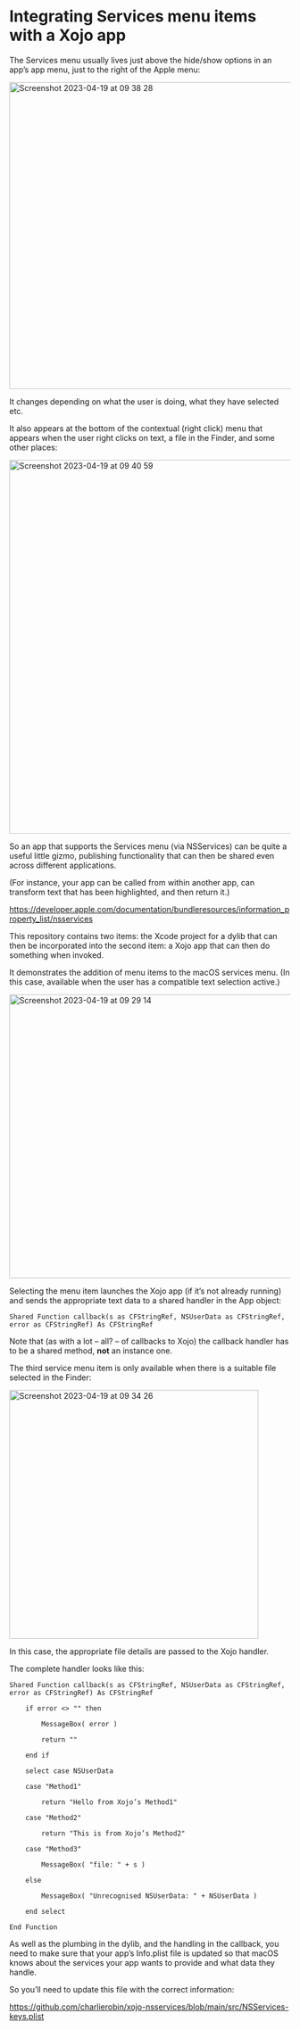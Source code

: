 # Integrating Services menu items with a Xojo app

The Services menu usually lives just above the hide/show options in an app’s app menu, just to the right of the Apple menu:

<img width="550" alt="Screenshot 2023-04-19 at 09 38 28" src="https://user-images.githubusercontent.com/10506323/233003334-60a44bcf-b041-4bbf-8825-9dedfab93ac0.png">

It changes depending on what the user is doing, what they have selected etc.

It also appears at the bottom of the contextual (right click) menu that appears when the user right clicks on text, a file in the Finder, and some other places:

<img width="670" alt="Screenshot 2023-04-19 at 09 40 59" src="https://user-images.githubusercontent.com/10506323/233005390-869166b4-8f00-4a2f-963c-01993cb2f1a7.png">

So an app that supports the Services menu (via NSServices) can be quite a useful little gizmo, publishing functionality that can then be shared even across different applications.

(For instance, your app can be called from within another app, can transform text that has been highlighted, and then return it.)

https://developer.apple.com/documentation/bundleresources/information_property_list/nsservices

This repository contains two items: the Xcode project for a dylib that can then be incorporated into the second item: a Xojo app that can then do something when invoked.

It demonstrates the addition of menu items to the macOS services menu. (In this case, available when the user has a compatible text selection active.)

<img width="509" alt="Screenshot 2023-04-19 at 09 29 14" src="https://user-images.githubusercontent.com/10506323/233001118-c1e20d37-878b-43c9-961e-0ef12fdac4e7.png">

Selecting the menu item launches the Xojo app (if it’s not already running) and sends the appropriate text data to a shared handler in the App object:

`Shared Function callback(s as CFStringRef, NSUserData as CFStringRef, error as CFStringRef) As CFStringRef`

Note that (as with a lot – all? – of callbacks to Xojo) the callback handler has to be a shared method, **not** an instance one.

The third service menu item is only available when there is a suitable file selected in the Finder:

<img width="446" alt="Screenshot 2023-04-19 at 09 34 26" src="https://user-images.githubusercontent.com/10506323/233002500-6d355c3b-9d07-4cd8-b5ec-5ccb1464d929.png">

In this case, the appropriate file details are passed to the Xojo handler.

The complete handler looks like this:

```
Shared Function callback(s as CFStringRef, NSUserData as CFStringRef, error as CFStringRef) As CFStringRef

    if error <> "" then
		    
        MessageBox( error )
		    
        return ""
		    
    end if
		  
    select case NSUserData
		    
    case "Method1"
		    
        return "Hello from Xojo’s Method1"
		    
    case "Method2"
		    
        return "This is from Xojo’s Method2"
		    
    case "Method3"
		    
        MessageBox( "file: " + s )
		    
    else
		    
        MessageBox( "Unrecognised NSUserData: " + NSUserData )
		    
    end select
		  
End Function
```

As well as the plumbing in the dylib, and the handling in the callback, you need to make sure that your app’s Info.plist file is updated so that macOS knows about the services your app wants to provide and what data they handle.

So you’ll need to update this file with the correct information:

https://github.com/charlierobin/xojo-nsservices/blob/main/src/NSServices-keys.plist
